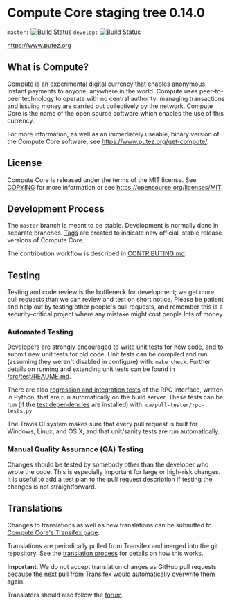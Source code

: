 Compute Core staging tree 0.14.0
===============================

`master:` [![Build Status](https://travis-ci.org/computepay/compute.svg?branch=master)](https://travis-ci.org/computepay/compute) `develop:` [![Build Status](https://travis-ci.org/computepay/compute.svg?branch=develop)](https://travis-ci.org/computepay/compute/branches)

https://www.putez.org


What is Compute?
----------------

Compute is an experimental digital currency that enables anonymous, instant
payments to anyone, anywhere in the world. Compute uses peer-to-peer technology
to operate with no central authority: managing transactions and issuing money
are carried out collectively by the network. Compute Core is the name of the open
source software which enables the use of this currency.

For more information, as well as an immediately useable, binary version of
the Compute Core software, see https://www.putez.org/get-compute/.


License
-------

Compute Core is released under the terms of the MIT license. See [COPYING](COPYING) for more
information or see https://opensource.org/licenses/MIT.

Development Process
-------------------

The `master` branch is meant to be stable. Development is normally done in separate branches.
[Tags](https://github.com/computepay/compute/tags) are created to indicate new official,
stable release versions of Compute Core.

The contribution workflow is described in [CONTRIBUTING.md](CONTRIBUTING.md).

Testing
-------

Testing and code review is the bottleneck for development; we get more pull
requests than we can review and test on short notice. Please be patient and help out by testing
other people's pull requests, and remember this is a security-critical project where any mistake might cost people
lots of money.

### Automated Testing

Developers are strongly encouraged to write [unit tests](src/test/README.md) for new code, and to
submit new unit tests for old code. Unit tests can be compiled and run
(assuming they weren't disabled in configure) with: `make check`. Further details on running
and extending unit tests can be found in [/src/test/README.md](/src/test/README.md).

There are also [regression and integration tests](/qa) of the RPC interface, written
in Python, that are run automatically on the build server.
These tests can be run (if the [test dependencies](/qa) are installed) with: `qa/pull-tester/rpc-tests.py`

The Travis CI system makes sure that every pull request is built for Windows, Linux, and OS X, and that unit/sanity tests are run automatically.

### Manual Quality Assurance (QA) Testing

Changes should be tested by somebody other than the developer who wrote the
code. This is especially important for large or high-risk changes. It is useful
to add a test plan to the pull request description if testing the changes is
not straightforward.

Translations
------------

Changes to translations as well as new translations can be submitted to
[Compute Core's Transifex page](https://www.transifex.com/projects/p/compute/).

Translations are periodically pulled from Transifex and merged into the git repository. See the
[translation process](doc/translation_process.md) for details on how this works.

**Important**: We do not accept translation changes as GitHub pull requests because the next
pull from Transifex would automatically overwrite them again.

Translators should also follow the [forum](https://www.putez.org/forum/topic/compute-worldwide-collaboration.88/).
